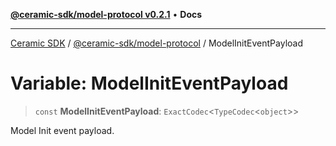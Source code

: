 [**@ceramic-sdk/model-protocol v0.2.1**](../README.md) • **Docs**

***

[Ceramic SDK](../../../README.md) / [@ceramic-sdk/model-protocol](../README.md) / ModelInitEventPayload

# Variable: ModelInitEventPayload

> `const` **ModelInitEventPayload**: `ExactCodec`\<`TypeCodec`\<`object`\>\>

Model Init event payload.
